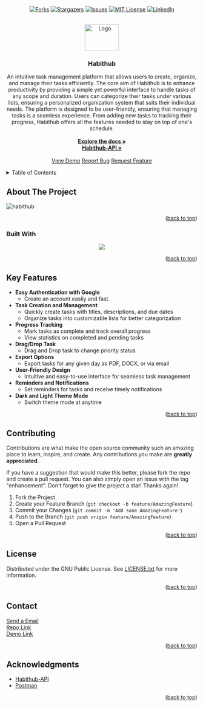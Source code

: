 <a name="readme-top"></a>

<!-- PROJECT SHIELDS -->
<!--
*** I'm using markdown "reference style" links for readability.
*** Reference links are enclosed in brackets [ ] instead of parentheses ( ).
*** See the bottom of this document for the declaration of the reference variables
*** for contributors-url, forks-url, etc. This is an optional, concise syntax you may use.
*** https://www.markdownguide.org/basic-syntax/#reference-style-links
-->

<div align="center">

[![Forks][forks-shield]][forks-url]
[![Stargazers][stars-shield]][stars-url]
[![Issues][issues-shield]][issues-url]
[![MIT License][license-shield]][license-url]
[![LinkedIn][linkedin-shield]][linkedin-url]

</div>

[contributors-shield]: https://img.shields.io/github/contributors/omrfrkcpr/habithub.svg?style=flat-square&color=blue
[contributors-url]: https://github.com/omrfrkcpr/habithub/graphs/contributors
[forks-shield]: https://img.shields.io/github/forks/omrfrkcpr/habithub.svg?style=flat-square&color=blueviolet
[forks-url]: https://github.com/omrfrkcpr/habithub/network/members
[stars-shield]: https://img.shields.io/github/stars/omrfrkcpr/habithub.svg?style=flat-square&color=brightgreen
[stars-url]: https://github.com/omrfrkcpr/habithub/stargazers
[issues-shield]: https://img.shields.io/github/issues/omrfrkcpr/habithub.svg?style=flat-square&color=red
[issues-url]: https://github.com/omrfrkcpr/habithub/issues
[license-shield]: https://img.shields.io/github/license/omrfrkcpr/habithub.svg?style=flat-square&color=yellow
[license-url]: https://github.com/omrfrkcpr/habithub/blob/main/LICENSE
[linkedin-shield]: https://img.shields.io/badge/-LinkedIn-black.svg?style=flat-square&logo=linkedin&color=blue
[linkedin-url]: https://linkedin.com/in/omrfrkcpr

<!-- PROJECT LOGO -->
<br />
<div align="center">
  <a href="https://github.com/omrfrkcpr/habithub">
    <img src="https://habithub.s3.eu-north-1.amazonaws.com/habithub-assets/habitHub.png" alt="Logo" width="90" height="70">
  </a>

<h3 align="center">Habithub</h3>

  <p align="center">
    An intuitive task management platform that allows users to create, organize, and manage their tasks efficiently. The core aim of Habithub is to enhance productivity by providing a simple yet powerful interface to handle tasks of any scope and duration. Users can categorize their tasks under various lists, ensuring a personalized organization system that suits their individual needs. The platform is designed to be user-friendly, ensuring that managing tasks is a seamless experience. From adding new tasks to tracking their progress, Habithub offers all the features needed to stay on top of one's schedule.
    <br />
    <br />
    <a href="https://github.com/omrfrkcpr/habithub"><strong>Explore the docs »</strong></a>
    <br />
    <a href="https://github.com/omrfrkcpr/habithub-api"><strong>Habithub-API »</strong></a>
    <br />
    <br />
    <a href="https://habithub.de">View Demo</a>
    <a href="https://github.com/omrfrkcpr/habithub/issues/new?labels=bug&template=bug-report---.md">Report Bug</a>
    <a href="https://github.com/omrfrkcpr/habithub/issues/new?labels=enhancement&template=feature-request---.md">Request Feature</a>
  </p>
</div>

<!-- TABLE OF CONTENTS -->
<details>
  <summary>Table of Contents</summary>
  <ol>
    <li>
      <a href="#about-the-project">About The Project</a>
      <ul>
        <li><a href="#built-with">Built With</a></li>
        <li><a href="#key-features">Key Features</a></li>
      </ul>
    </li>
    <li><a href="#contributing">Contributing</a></li>
    <li><a href="#license">License</a></li>
    <li><a href="#contact">Contact</a></li>
    <li><a href="#acknowledgments">Acknowledgments</a></li>
  </ol>
</details>

<!-- ABOUT THE PROJECT -->

## About The Project

![habithub](https://habithub.s3.eu-north-1.amazonaws.com/habithub-assets/habithub.gif)

<p align="right">(<a href="#readme-top">back to top</a>)</p>

### Built With

<p align="center">
  <a href="https://skillicons.dev">
    <img src="https://skillicons.dev/icons?i=react,redux,ts,tailwind,materialui,npm,postman,vercel,jest" />
  </a>
  <!-- <a href="https://react.dev/">
    <img src="https://skillicons.dev/icons?i=react" />
  </a>
  <a href="https://redux.js.org/">
    <img src="https://skillicons.dev/icons?i=redux" />
  </a>
  <a href="https://www.typescriptlang.org/">
    <img src="https://skillicons.dev/icons?i=ts" />
  </a>
  <a href="https://tailwindcss.com/">
    <img src="https://skillicons.dev/icons?i=tailwind" />
  </a>
  <a href="https://mui.com/">
    <img src="https://skillicons.dev/icons?i=materialui" />
  </a>
  <a href="https://www.postman.com/">
    <img src="https://skillicons.dev/icons?i=postman" />
  </a>
  <a href="https://vercel.com/">
    <img src="https://skillicons.dev/icons?i=vercel" />
  </a>
  <a href="https://aws.amazon.com/de/">
    <img src="https://skillicons.dev/icons?i=aws" />
  </a>
  <a href="https://jestjs.io/">
    <img src="https://skillicons.dev/icons?i=jest" />
  </a>
  <a href="https://www.npmjs.com/">
    <img src="https://skillicons.dev/icons?i=npm" />
  </a> -->
</p>

<p align="right">(<a href="#readme-top">back to top</a>)</p>

<!-- KEY FEATURES -->

## Key Features

- **Easy Authentication with Google**
  - Create an account easily and fast.
- **Task Creation and Management**
  - Quickly create tasks with titles, descriptions, and due dates
  - Organize tasks into customizable lists for better categorization
- **Progress Tracking**
  - Mark tasks as complete and track overall progress
  - View statistics on completed and pending tasks
- **Drag/Drop Task**
  - Drag and Drop task to change priority status
- **Export Options**
  - Export tasks for any given day as PDF, DOCX, or via email
- **User-Friendly Design**
  - Intuitive and easy-to-use interface for seamless task management
- **Reminders and Notifications**
  - Set reminders for tasks and receive timely notifications
- **Dark and Light Theme Mode**
  - Switch theme mode at anytime

<p align="right">(<a href="#readme-top">back to top</a>)</p>

<!-- CONTRIBUTING -->

## Contributing

Contributions are what make the open source community such an amazing place to learn, inspire, and create. Any contributions you make are **greatly appreciated**.

If you have a suggestion that would make this better, please fork the repo and create a pull request. You can also simply open an issue with the tag "enhancement".
Don't forget to give the project a star! Thanks again!

1. Fork the Project
2. Create your Feature Branch (`git checkout -b feature/AmazingFeature`)
3. Commit your Changes (`git commit -m 'Add some AmazingFeature'`)
4. Push to the Branch (`git push origin feature/AmazingFeature`)
5. Open a Pull Request

<p align="right">(<a href="#readme-top">back to top</a>)</p>

<!-- LICENSE -->

## License

Distributed under the GNU Public License. See [LICENSE.txt](https://github.com/omrfrkcpr/habithub/blob/main/LICENSE) for more information.

<p align="right">(<a href="#readme-top">back to top</a>)</p>

<!-- CONTACT -->

## Contact

[Send a Email](omerrfarukcapur@gmail.com)<br />
[Repo Link](https://github.com/omrfrkcpr/habithub)<br />
[Demo Link](https://habithub.de)

<p align="right">(<a href="#readme-top">back to top</a>)</p>

<!-- ACKNOWLEDGMENTS -->

## Acknowledgments

- [Habithub-API](https://habithub-api.onrender.com/)
- [Postman]()

<p align="right">(<a href="#readme-top">back to top</a>)</p>
